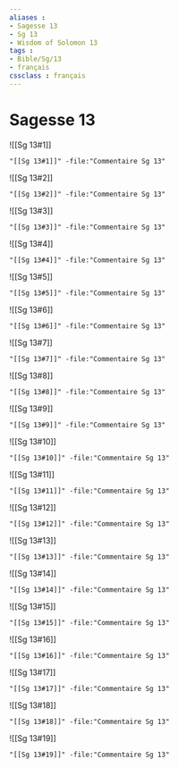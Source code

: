 ```yaml
---
aliases : 
- Sagesse 13
- Sg 13
- Wisdom of Solomon 13
tags : 
- Bible/Sg/13
- français
cssclass : français
---
```


# Sagesse 13

![[Sg 13#1]]

```query
"[[Sg 13#1]]" -file:"Commentaire Sg 13"
```

![[Sg 13#2]]

```query
"[[Sg 13#2]]" -file:"Commentaire Sg 13"
```

![[Sg 13#3]]

```query
"[[Sg 13#3]]" -file:"Commentaire Sg 13"
```

![[Sg 13#4]]

```query
"[[Sg 13#4]]" -file:"Commentaire Sg 13"
```

![[Sg 13#5]]

```query
"[[Sg 13#5]]" -file:"Commentaire Sg 13"
```

![[Sg 13#6]]

```query
"[[Sg 13#6]]" -file:"Commentaire Sg 13"
```

![[Sg 13#7]]

```query
"[[Sg 13#7]]" -file:"Commentaire Sg 13"
```

![[Sg 13#8]]

```query
"[[Sg 13#8]]" -file:"Commentaire Sg 13"
```

![[Sg 13#9]]

```query
"[[Sg 13#9]]" -file:"Commentaire Sg 13"
```

![[Sg 13#10]]

```query
"[[Sg 13#10]]" -file:"Commentaire Sg 13"
```

![[Sg 13#11]]

```query
"[[Sg 13#11]]" -file:"Commentaire Sg 13"
```

![[Sg 13#12]]

```query
"[[Sg 13#12]]" -file:"Commentaire Sg 13"
```

![[Sg 13#13]]

```query
"[[Sg 13#13]]" -file:"Commentaire Sg 13"
```

![[Sg 13#14]]

```query
"[[Sg 13#14]]" -file:"Commentaire Sg 13"
```

![[Sg 13#15]]

```query
"[[Sg 13#15]]" -file:"Commentaire Sg 13"
```

![[Sg 13#16]]

```query
"[[Sg 13#16]]" -file:"Commentaire Sg 13"
```

![[Sg 13#17]]

```query
"[[Sg 13#17]]" -file:"Commentaire Sg 13"
```

![[Sg 13#18]]

```query
"[[Sg 13#18]]" -file:"Commentaire Sg 13"
```

![[Sg 13#19]]

```query
"[[Sg 13#19]]" -file:"Commentaire Sg 13"
```

